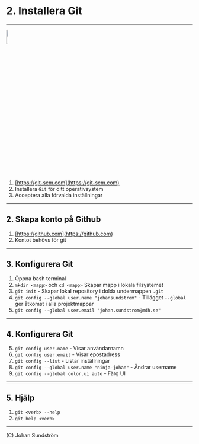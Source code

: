 # 2. Installera Git

---

<img src="https://git-scm.com/images/logos/downloads/Git-Logo-2Color.png" width="10%" height="10%" />

1. [https://git-scm.com](https://git-scm.com)
2. Installera `Git` för ditt operativsystem
3. Acceptera alla förvalda inställningar

---

## 2. Skapa konto på Github

1. [https://github.com](https://github.com)
2. Kontot behövs för git

---

## 3. Konfigurera Git

1. Öppna bash terminal 
2. `mkdir <mapp>` och `cd <mapp>` Skapar mapp i lokala filsystemet 
3. `git init` - Skapar lokal repository i dolda undermappen `.git`
4. `git config --global user.name "johansundstrom"` - Tillägget `--global` ger åtkomst i alla projektmappar
5. `git config --global user.email "johan.sundstrom@mdh.se"`

---

## 4. Konfigurera Git

5. `git config user.name` - Visar användarnamn
6. `git config user.email` - Visar epostadress
7. `git config --list` - Listar inställningar
8. `git config --global user.name "ninja-johan"` - Ändrar username
9. `git config --global color.ui auto` - Färg UI 

---

## 5. Hjälp

1. `git <verb> --help`
2. `git help <verb>`

--- 

(C) Johan Sundström